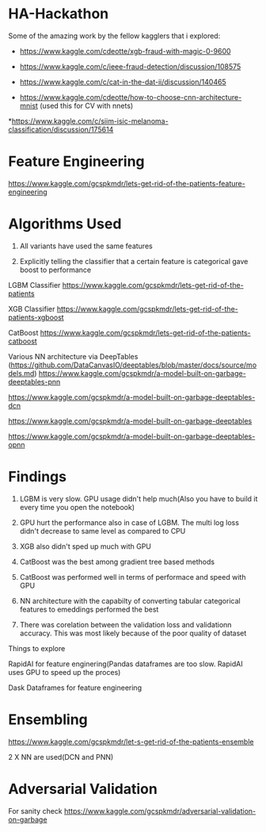 # HA-Hackathon

Some of the amazing work by the fellow kagglers that i explored:

* https://www.kaggle.com/cdeotte/xgb-fraud-with-magic-0-9600

* https://www.kaggle.com/c/ieee-fraud-detection/discussion/108575

* https://www.kaggle.com/c/cat-in-the-dat-ii/discussion/140465

* https://www.kaggle.com/cdeotte/how-to-choose-cnn-architecture-mnist (used this for CV with nnets)

*https://www.kaggle.com/c/siim-isic-melanoma-classification/discussion/175614

# Feature Engineering
https://www.kaggle.com/gcspkmdr/lets-get-rid-of-the-patients-feature-engineering

# Algorithms Used
1. All variants have used the same features

2. Explicitly telling the classifier that a certain feature is categorical gave boost to performance

LGBM Classifier
https://www.kaggle.com/gcspkmdr/lets-get-rid-of-the-patients

XGB Classifier
https://www.kaggle.com/gcspkmdr/lets-get-rid-of-the-patients-xgboost

CatBoost
https://www.kaggle.com/gcspkmdr/lets-get-rid-of-the-patients-catboost

Various NN architecture via DeepTables (https://github.com/DataCanvasIO/deeptables/blob/master/docs/source/models.md)
https://www.kaggle.com/gcspkmdr/a-model-built-on-garbage-deeptables-pnn

https://www.kaggle.com/gcspkmdr/a-model-built-on-garbage-deeptables-dcn

https://www.kaggle.com/gcspkmdr/a-model-built-on-garbage-deeptables

https://www.kaggle.com/gcspkmdr/a-model-built-on-garbage-deeptables-opnn

# Findings

1. LGBM is very slow. GPU usage didn't help much(Also you have to build it every time you open the notebook)

2. GPU hurt the performance also in case of LGBM. The multi log loss didn't decrease to same level as compared to CPU

3. XGB also didn't sped up much with GPU

4. CatBoost was the best among gradient tree based methods

5. CatBoost was performed well in terms of performace and speed with GPU

6. NN architecture with the capabilty of converting tabular categorical features to emeddings performed the best

7. There was corelation between the validation loss and validationn accuracy. This was most likely because of the poor quality of dataset

Things to explore

RapidAI for feature enginering(Pandas dataframes are too slow. RapidAI uses GPU to speed up the proces)

Dask Dataframes for feature engineering

# Ensembling
https://www.kaggle.com/gcspkmdr/let-s-get-rid-of-the-patients-ensemble

2 X NN are used(DCN and PNN)

# Adversarial Validation
For sanity check
https://www.kaggle.com/gcspkmdr/adversarial-validation-on-garbage
